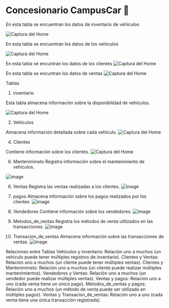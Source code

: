 # Concesionario CampusCar 🚗


En esta tabla se encuentran los datos de inventario de vehiculos

![Captura del Home](https://github.com/user-attachments/assets/96c79174-be8b-4062-9a08-0c5c215c18ef)

En esta tabla se  encuentran los datos de los vehiculos

![Captura del Home](https://github.com/user-attachments/assets/79d0dfb4-4f25-4945-826d-3b695270ae66)

En esta tabla se encuntran los datos de los clientes 
![Captura del Home](https://github.com/user-attachments/assets/d22044dc-17f1-4c23-8c94-877f066f3a2e)

En esta tabla se encuntran los datos de ventas
![Captura del Home](https://github.com/user-attachments/assets/9e6ee82c-c439-42d1-8289-f17d87f8f94f)















Tablas
1. inventario
   
Esta tabla almacena información sobre la disponibilidad de vehículos.

![Captura del Home](https://github.com/user-attachments/assets/96c79174-be8b-4062-9a08-0c5c215c18ef)

2. Vehiculos
   
Almacena información detallada sobre cada vehículo.
![Captura del Home](https://github.com/user-attachments/assets/79d0dfb4-4f25-4945-826d-3b695270ae66)


4. Clientes

Contiene información sobre los clientes.
![Captura del Home](https://github.com/user-attachments/assets/d22044dc-17f1-4c23-8c94-877f066f3a2e)

6. Mantenimineto
Registra información sobre el mantenimiento de vehículos.

![image](https://github.com/user-attachments/assets/4a5f516e-2553-433b-bed3-0955638d40dd)

6. Ventas
Registra las ventas realizadas a los clientes.
![image](https://github.com/user-attachments/assets/edbfd230-7029-4fbe-a765-a66d4f94ff97)

8. pagos
Almacena información sobre los pagos realizados por los clientes.
![image](https://github.com/user-attachments/assets/3810454c-d74f-49fd-b33a-03b5bb21f464)


10. Vendedores
Contiene información sobre los vendedores.
![image](https://github.com/user-attachments/assets/ce39ab00-04ee-4ab5-a920-af82793481d7)



11. Metodos_de_ventas
Registra los métodos de venta utilizados en las transacciones.
![image](https://github.com/user-attachments/assets/19ec73ad-cc13-4887-b4e0-00e40ea3ed74)


12. Transacion_de_ventas
Almacena información sobre las transacciones de ventas.
![image](https://github.com/user-attachments/assets/0810d359-e38d-4519-8ece-70efac80f032)


Relaciones entre Tablas
Vehiculos y inventario: Relación uno a muchos (un vehículo puede tener múltiples registros de inventario).
Clientes y Ventas: Relación uno a muchos (un cliente puede tener múltiples ventas).
Clientes y Mantenimineto: Relación uno a muchos (un cliente puede realizar múltiples mantenimientos).
Vendedores y Ventas: Relación uno a muchos (un vendedor puede realizar múltiples ventas).
Ventas y pagos: Relación uno a uno (cada venta tiene un único pago).
Metodos_de_ventas y pagos: Relación uno a muchos (un método de venta puede ser utilizado en múltiples pagos).
Ventas y Transacion_de_ventas: Relación uno a uno (cada venta tiene una única transacción registrada).
